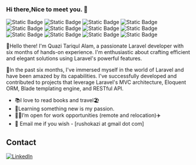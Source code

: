 ### Hi there,Nice to meet you. 👋

![Static Badge](https://img.shields.io/badge/JavaScript-blue?logo=javascript&style=flat-square)
![Static Badge](https://img.shields.io/badge/PHP-7982b8?logo=php&style=flat-square&logoColor=white)
![Static Badge](https://img.shields.io/badge/Laravel-f13b2e?logo=laravel&style=flat-square&logoColor=white)
![Static Badge](https://img.shields.io/badge/MySQL-007591?logo=mysql&style=flat-square&logoColor=white)
![Static Badge](https://img.shields.io/badge/phpMyAdmin-f37622?logo=phpmyadmin&style=flat-square)
![Static Badge](https://img.shields.io/badge/JSON_Web_Token-fc0053?logo=jsonwebtokens&style=flat-square)
![Static Badge](https://img.shields.io/badge/HTML5-dd4b24?logo=html5&style=flat-square&logoColor=white)
![Static Badge](https://img.shields.io/badge/CSS3-2862e8?logo=css3&style=flat-square&logoColor=white)
![Static Badge](https://img.shields.io/badge/Bootstrap-8410f5?logo=bootstrap&style=flat-square&logoColor=white)
![Static Badge](https://img.shields.io/badge/TailwindCss-07b0cf?logo=tailwindcss&style=flat-square&logoColor=white)
![Static Badge](https://img.shields.io/badge/Git-black?logo=git&style=flat-square&logoColor=white)
![Static Badge](https://img.shields.io/badge/Ubuntu-f57421?logo=ubuntu&style=flat-square&logoColor=white)

:pushpin:Hello there! I'm Quazi Tariqul Alam, a passionate Laravel developer with six months of hands-on experience. I'm enthusiastic about crafting efficient and elegant solutions using Laravel's powerful features.

:pushpin:In the past six months, I've immersed myself in the world of Laravel and have been amazed by its capabilities. I've successfully developed and contributed to projects that leverage Laravel's MVC architecture, Eloquent ORM, Blade templating engine, and RESTful API.
- :books:I love to read books and travel:beach_umbrella:
- :evergreen_tree:Learning something new is my passion.
- :office_worker:I’m open for work opportunities (remote and relocation):airplane:
- :postbox: Email me if you wish - [rushokazi at gmail dot com]

## Contact

<a href="https://www.linkedin.com/in/quazi-tariqul-alam-75878187" target="_blank">
  <img alt="LinkedIn" src="https://img.shields.io/badge/linkedin-blue?logo=linkedin&style=flat-square&logoColor=white" />
</a>

